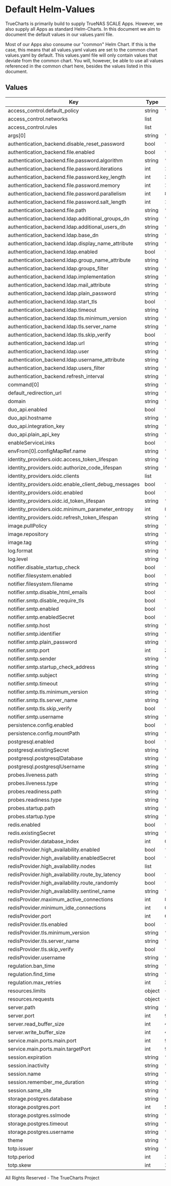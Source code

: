 # Default Helm-Values

TrueCharts is primarily build to supply TrueNAS SCALE Apps.
However, we also supply all Apps as standard Helm-Charts. In this document we aim to document the default values in our values.yaml file.

Most of our Apps also consume our "common" Helm Chart.
If this is the case, this means that all values.yaml values are set to the common chart values.yaml by default. This values.yaml file will only contain values that deviate from the common chart.
You will, however, be able to use all values referenced in the common chart here, besides the values listed in this document.

## Values

| Key | Type | Default | Description |
|-----|------|---------|-------------|
| access_control.default_policy | string | `"deny"` |  |
| access_control.networks | list | `[]` |  |
| access_control.rules | list | `[]` |  |
| args[0] | string | `"--config=/configuration.yaml"` |  |
| authentication_backend.disable_reset_password | bool | `false` |  |
| authentication_backend.file.enabled | bool | `true` |  |
| authentication_backend.file.password.algorithm | string | `"argon2id"` |  |
| authentication_backend.file.password.iterations | int | `1` |  |
| authentication_backend.file.password.key_length | int | `32` |  |
| authentication_backend.file.password.memory | int | `1024` |  |
| authentication_backend.file.password.parallelism | int | `8` |  |
| authentication_backend.file.password.salt_length | int | `16` |  |
| authentication_backend.file.path | string | `"/config/users_database.yml"` |  |
| authentication_backend.ldap.additional_groups_dn | string | `"OU=Groups"` |  |
| authentication_backend.ldap.additional_users_dn | string | `"OU=Users"` |  |
| authentication_backend.ldap.base_dn | string | `"DC=example,DC=com"` |  |
| authentication_backend.ldap.display_name_attribute | string | `""` |  |
| authentication_backend.ldap.enabled | bool | `false` |  |
| authentication_backend.ldap.group_name_attribute | string | `""` |  |
| authentication_backend.ldap.groups_filter | string | `""` |  |
| authentication_backend.ldap.implementation | string | `"activedirectory"` |  |
| authentication_backend.ldap.mail_attribute | string | `""` |  |
| authentication_backend.ldap.plain_password | string | `""` |  |
| authentication_backend.ldap.start_tls | bool | `false` |  |
| authentication_backend.ldap.timeout | string | `"5s"` |  |
| authentication_backend.ldap.tls.minimum_version | string | `"TLS1.2"` |  |
| authentication_backend.ldap.tls.server_name | string | `""` |  |
| authentication_backend.ldap.tls.skip_verify | bool | `false` |  |
| authentication_backend.ldap.url | string | `"ldap://openldap.default.svc.cluster.local"` |  |
| authentication_backend.ldap.user | string | `"CN=Authelia,DC=example,DC=com"` |  |
| authentication_backend.ldap.username_attribute | string | `""` |  |
| authentication_backend.ldap.users_filter | string | `""` |  |
| authentication_backend.refresh_interval | string | `"5m"` |  |
| command[0] | string | `"authelia"` |  |
| default_redirection_url | string | `""` |  |
| domain | string | `"example.com"` |  |
| duo_api.enabled | bool | `false` |  |
| duo_api.hostname | string | `"api-123456789.example.com"` |  |
| duo_api.integration_key | string | `"ABCDEF"` |  |
| duo_api.plain_api_key | string | `""` |  |
| enableServiceLinks | bool | `false` |  |
| envFrom[0].configMapRef.name | string | `"authelia-paths"` |  |
| identity_providers.oidc.access_token_lifespan | string | `"1h"` |  |
| identity_providers.oidc.authorize_code_lifespan | string | `"1m"` |  |
| identity_providers.oidc.clients | list | `[]` |  |
| identity_providers.oidc.enable_client_debug_messages | bool | `false` |  |
| identity_providers.oidc.enabled | bool | `false` |  |
| identity_providers.oidc.id_token_lifespan | string | `"1h"` |  |
| identity_providers.oidc.minimum_parameter_entropy | int | `8` |  |
| identity_providers.oidc.refresh_token_lifespan | string | `"90m"` |  |
| image.pullPolicy | string | `"IfNotPresent"` |  |
| image.repository | string | `"tccr.io/truecharts/authelia"` |  |
| image.tag | string | `"v4.34.6@sha256:a05f37c57e8f73a1c1421c3c184585fae9a9b191e9d07e3dd1986f40fcf9e901"` |  |
| log.format | string | `"text"` |  |
| log.level | string | `"trace"` |  |
| notifier.disable_startup_check | bool | `false` |  |
| notifier.filesystem.enabled | bool | `true` |  |
| notifier.filesystem.filename | string | `"/config/notification.txt"` |  |
| notifier.smtp.disable_html_emails | bool | `false` |  |
| notifier.smtp.disable_require_tls | bool | `false` |  |
| notifier.smtp.enabled | bool | `false` |  |
| notifier.smtp.enabledSecret | bool | `false` |  |
| notifier.smtp.host | string | `"smtp.mail.svc.cluster.local"` |  |
| notifier.smtp.identifier | string | `"localhost"` |  |
| notifier.smtp.plain_password | string | `"test"` |  |
| notifier.smtp.port | int | `25` |  |
| notifier.smtp.sender | string | `"admin@example.com"` |  |
| notifier.smtp.startup_check_address | string | `"test@authelia.com"` |  |
| notifier.smtp.subject | string | `"[Authelia] {title}"` |  |
| notifier.smtp.timeout | string | `"5s"` |  |
| notifier.smtp.tls.minimum_version | string | `"TLS1.2"` |  |
| notifier.smtp.tls.server_name | string | `""` |  |
| notifier.smtp.tls.skip_verify | bool | `false` |  |
| notifier.smtp.username | string | `"test"` |  |
| persistence.config.enabled | bool | `true` |  |
| persistence.config.mountPath | string | `"/config"` |  |
| postgresql.enabled | bool | `true` |  |
| postgresql.existingSecret | string | `"dbcreds"` |  |
| postgresql.postgresqlDatabase | string | `"authelia"` |  |
| postgresql.postgresqlUsername | string | `"authelia"` |  |
| probes.liveness.path | string | `"/api/health\""` |  |
| probes.liveness.type | string | `"HTTP"` |  |
| probes.readiness.path | string | `"/api/health"` |  |
| probes.readiness.type | string | `"HTTP"` |  |
| probes.startup.path | string | `"/api/health"` |  |
| probes.startup.type | string | `"HTTP"` |  |
| redis.enabled | bool | `true` |  |
| redis.existingSecret | string | `"rediscreds"` |  |
| redisProvider.database_index | int | `0` |  |
| redisProvider.high_availability.enabled | bool | `false` |  |
| redisProvider.high_availability.enabledSecret | bool | `false` |  |
| redisProvider.high_availability.nodes | list | `[]` |  |
| redisProvider.high_availability.route_by_latency | bool | `false` |  |
| redisProvider.high_availability.route_randomly | bool | `false` |  |
| redisProvider.high_availability.sentinel_name | string | `"mysentinel"` |  |
| redisProvider.maximum_active_connections | int | `8` |  |
| redisProvider.minimum_idle_connections | int | `0` |  |
| redisProvider.port | int | `6379` |  |
| redisProvider.tls.enabled | bool | `false` |  |
| redisProvider.tls.minimum_version | string | `"TLS1.2"` |  |
| redisProvider.tls.server_name | string | `""` |  |
| redisProvider.tls.skip_verify | bool | `false` |  |
| redisProvider.username | string | `""` |  |
| regulation.ban_time | string | `"5m"` |  |
| regulation.find_time | string | `"2m"` |  |
| regulation.max_retries | int | `3` |  |
| resources.limits | object | `{}` |  |
| resources.requests | object | `{}` |  |
| server.path | string | `""` |  |
| server.port | int | `9091` |  |
| server.read_buffer_size | int | `4096` |  |
| server.write_buffer_size | int | `4096` |  |
| service.main.ports.main.port | int | `9091` |  |
| service.main.ports.main.targetPort | int | `9091` |  |
| session.expiration | string | `"1h"` |  |
| session.inactivity | string | `"5m"` |  |
| session.name | string | `"authelia_session"` |  |
| session.remember_me_duration | string | `"1M"` |  |
| session.same_site | string | `"lax"` |  |
| storage.postgres.database | string | `"authelia"` |  |
| storage.postgres.port | int | `5432` |  |
| storage.postgres.sslmode | string | `"disable"` |  |
| storage.postgres.timeout | string | `"5s"` |  |
| storage.postgres.username | string | `"authelia"` |  |
| theme | string | `"light"` |  |
| totp.issuer | string | `""` |  |
| totp.period | int | `30` |  |
| totp.skew | int | `1` |  |

All Rights Reserved - The TrueCharts Project

